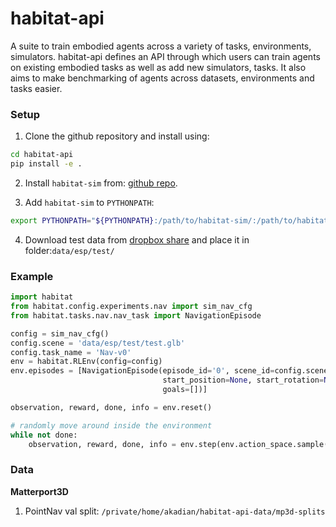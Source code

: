 habitat-api
==============================


A suite to train embodied agents across a variety of tasks, 
environments, simulators. habitat-api defines an API through which users can 
train agents on existing embodied tasks as well as add new simulators, 
tasks. It also aims to make benchmarking of agents across datasets, 
environments and tasks easier. 


### Setup


1. Clone the github repository and install using:
```bash
cd habitat-api
pip install -e .
```

2. Install `habitat-sim` from: [github repo](https://github.com/facebookresearch/habitat-sim).

3. Add `habitat-sim` to `PYTHONPATH`: 
```bash
export PYTHONPATH="${PYTHONPATH}:/path/to/habitat-sim/:/path/to/habitat-sim/build/esp/bindings"
```

4. Download test data from [dropbox share](https://www.dropbox.com/sh/dl/h02865ucoh3ix07/AABkVrHCfPI0BAmSeHCytrsya) and place it in folder:`data/esp/test/`


### Example

```python
import habitat
from habitat.config.experiments.nav import sim_nav_cfg
from habitat.tasks.nav.nav_task import NavigationEpisode

config = sim_nav_cfg()
config.scene = 'data/esp/test/test.glb'
config.task_name = 'Nav-v0'
env = habitat.RLEnv(config=config)
env.episodes = [NavigationEpisode(episode_id='0', scene_id=config.scene, 
                                  start_position=None, start_rotation=None, 
                                  goals=[])]

observation, reward, done, info = env.reset()

# randomly move around inside the environment
while not done:
    observation, reward, done, info = env.step(env.action_space.sample())
```

### Data

**Matterport3D**

1. PointNav val split: `/private/home/akadian/habitat-api-data/mp3d-splits`
